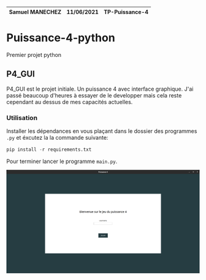 | Samuel MANECHEZ | 11/06/2021 | TP-Puissance-4 |
| :--------------------------------------------------------------: | :--------: | :-------------------------------: |

# Puissance-4-python
Premier projet python

## P4_GUI
P4_GUI est le projet initiale. Un puissance 4 avec interface graphique. J'ai passé beaucoup d'heures à essayer de le developper mais cela reste cependant au dessus de mes capacités actuelles. 

### Utilisation
Installer les dépendances en vous plaçant dans le dossier des programmes ```.py``` et éxcutez la la commande suivante:
```Python
pip install -r requirements.txt
```

Pour terminer lancer le programme ```main.py```.

![GUI interface](/P4_GUI/GUI.png)
